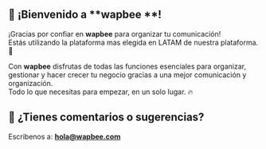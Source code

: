 ## 🎉 ¡Bienvenido a **wapbee **! 

¡Gracias por confiar en **wapbee** para organizar tu comunicación!  
Estás utilizando la plataforma mas elegida en LATAM de nuestra plataforma. 🎯

Con **wapbee** disfrutas de todas las funciones esenciales para organizar, gestionar y hacer crecer tu negocio gracias a una mejor comunicación y organización.  
Todo lo que necesitas para empezar, en un solo lugar. 🔥

## 🐛 ¿Tienes comentarios o sugerencias?
Escribenos a: **hola@wapbee.com**
